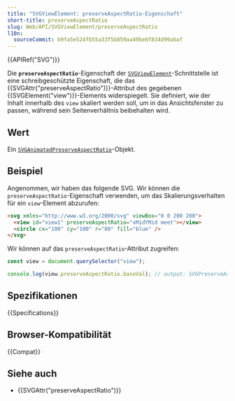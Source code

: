 ```yaml
---
title: "SVGViewElement: preserveAspectRatio-Eigenschaft"
short-title: preserveAspectRatio
slug: Web/API/SVGViewElement/preserveAspectRatio
l10n:
  sourceCommit: b9fa5e524fb55a33f5b859aa49be8f834d99abaf
---
```


{{APIRef("SVG")}}

Die **`preserveAspectRatio`**-Eigenschaft der [`SVGViewElement`](/de/docs/Web/API/SVGViewElement)-Schnittstelle ist eine schreibgeschützte Eigenschaft, die das {{SVGAttr("preserveAspectRatio")}}-Attribut des gegebenen {{SVGElement("view")}}-Elements widerspiegelt. Sie definiert, wie der Inhalt innerhalb des `view` skaliert werden soll, um in das Ansichtsfenster zu passen, während sein Seitenverhältnis beibehalten wird.

## Wert

Ein [`SVGAnimatedPreserveAspectRatio`](/de/docs/Web/API/SVGAnimatedPreserveAspectRatio)-Objekt.

## Beispiel

Angenommen, wir haben das folgende SVG. Wir können die `preserveAspectRatio`-Eigenschaft verwenden, um das Skalierungsverhalten für ein `view`-Element abzurufen:

```html
<svg xmlns="http://www.w3.org/2000/svg" viewBox="0 0 200 200">
  <view id="view1" preserveAspectRatio="xMidYMid meet"></view>
  <circle cx="100" cy="100" r="80" fill="blue" />
</svg>
```

Wir können auf das `preserveAspectRatio`-Attribut zugreifen:

```js
const view = document.querySelector("view");

console.log(view.preserveAspectRatio.baseVal); // output: SVGPreserveAspectRatio {align: 1, meetOrSlice: 1}
```

## Spezifikationen

{{Specifications}}

## Browser-Kompatibilität

{{Compat}}

## Siehe auch

- {{SVGAttr("preserveAspectRatio")}}
